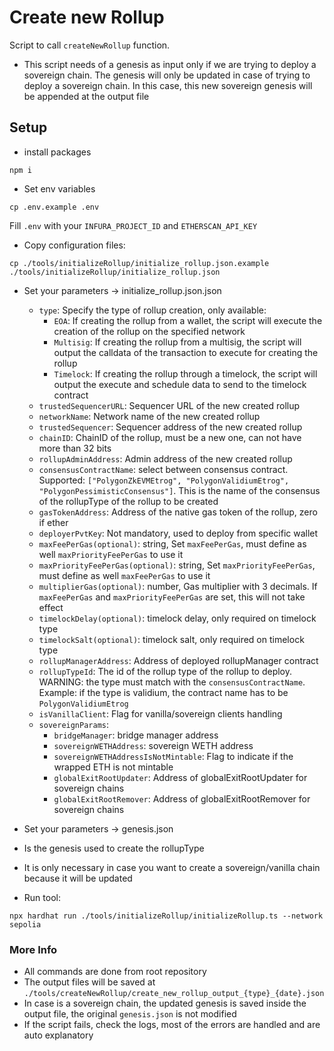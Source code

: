 # Create new Rollup
Script to call `createNewRollup` function.
-  This script needs of a genesis as input only if we are trying to deploy a sovereign chain. The genesis will only be updated in case of trying to deploy a sovereign chain. In this case, this new sovereign genesis will be appended at the output file

## Setup
- install packages
```
npm i
```

- Set env variables
````
cp .env.example .env
````

Fill `.env` with your `INFURA_PROJECT_ID` and `ETHERSCAN_API_KEY`

-   Copy configuration files:
```
cp ./tools/initializeRollup/initialize_rollup.json.example ./tools/initializeRollup/initialize_rollup.json
```

-  Set your parameters -> initialize_rollup.json.json
    - `type`: Specify the type of rollup creation, only available:
        - `EOA`: If creating the rollup from a wallet, the script will execute the creation of the rollup on the specified network
        - `Multisig`: If creating the rollup from a multisig, the script will output the calldata of the transaction to execute for creating the rollup
        - `Timelock`: If creating the rollup through a timelock, the script will output the execute and schedule data to send to the timelock contract
    -   `trustedSequencerURL`: Sequencer URL of the new created rollup
    -   `networkName`: Network name of the new created rollup
    -   `trustedSequencer`: Sequencer address of the new created rollup
    -   `chainID`: ChainID of the rollup, must be a new one, can not have more than 32 bits
    -   `rollupAdminAddress`: Admin address of the new created rollup
    -   `consensusContractName`: select between consensus contract. Supported: `["PolygonZkEVMEtrog", "PolygonValidiumEtrog", "PolygonPessimisticConsensus"]`. This is the name of the consensus of the rollupType of the rollup to be created
    -   `gasTokenAddress`: Address of the native gas token of the rollup, zero if ether
    -   `deployerPvtKey`: Not mandatory, used to deploy from specific wallet
    -   `maxFeePerGas(optional)`: string, Set `maxFeePerGas`, must define as well `maxPriorityFeePerGas` to use it
    -   `maxPriorityFeePerGas(optional)`: string, Set `maxPriorityFeePerGas`, must define as well `maxFeePerGas` to use it
    -   `multiplierGas(optional)`: number, Gas multiplier with 3 decimals. If `maxFeePerGas` and `maxPriorityFeePerGas` are set, this will not take effect
    - `timelockDelay(optional)`: timelock delay, only required on timelock type
    - `timelockSalt(optional)`: timelock salt, only required on timelock type
    -   `rollupManagerAddress`: Address of deployed rollupManager contract
    -   `rollupTypeId`: The id of the rollup type of the rollup to deploy. WARNING: the type must match with the `consensusContractName`. Example: if the type is validium, the contract name has to be `PolygonValidiumEtrog`
    -   `isVanillaClient`: Flag for vanilla/sovereign clients handling
    -   `sovereignParams`:
        -   `bridgeManager`: bridge manager address
        -   `sovereignWETHAddress`: sovereign WETH address
        -   `sovereignWETHAddressIsNotMintable`: Flag to indicate if the wrapped ETH is not mintable
        -   `globalExitRootUpdater`: Address of globalExitRootUpdater for sovereign chains
        -   `globalExitRootRemover`: Address of globalExitRootRemover for sovereign chains

-  Set your parameters -> genesis.json
  - Is the genesis used to create the rollupType
  - It is only necessary in case you want to create a sovereign/vanilla chain because it will be updated

-  Run tool:
```
npx hardhat run ./tools/initializeRollup/initializeRollup.ts --network sepolia
```

### More Info
- All commands are done from root repository
- The output files will be saved at `./tools/createNewRollup/create_new_rollup_output_{type}_{date}.json`
- In case is a sovereign chain, the updated genesis is saved inside the output file, the original `genesis.json` is not modified
- If the script fails, check the logs, most of the errors are handled and are auto explanatory